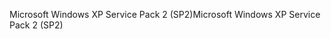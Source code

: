 <span data-ttu-id="142cb-101">Microsoft Windows XP Service Pack 2 (SP2)</span><span class="sxs-lookup"><span data-stu-id="142cb-101">Microsoft Windows XP Service Pack 2 (SP2)</span></span>